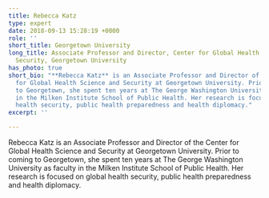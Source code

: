 ```yaml
---
title: Rebecca Katz
type: expert
date: 2018-09-13 15:28:19 +0000
role: ''
short_title: Georgetown University
long_title: Associate Professor and Director, Center for Global Health Science and
  Security, Georgetown University
has_photo: true
short_bio: "**Rebecca Katz** is an Associate Professor and Director of the Center
  for Global Health Science and Security at Georgetown University. Prior to coming
  to Georgetown, she spent ten years at The George Washington University as faculty
  in the Milken Institute School of Public Health. Her research is focused on global
  health security, public health preparedness and health diplomacy."
excerpt: ''

---
```

Rebecca Katz is an Associate Professor and Director of the Center for Global Health Science and Security at Georgetown University. Prior to coming to Georgetown, she spent ten years at The George Washington University as faculty in the Milken Institute School of Public Health. Her research is focused on global health security, public health preparedness and health diplomacy.